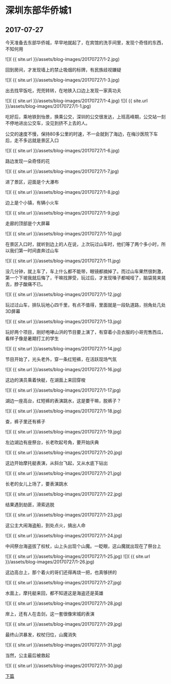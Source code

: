 深圳东部华侨城1
====================

2017-07-27
------------------------

今天准备去东部华侨城，早早地就起了，在宾馆的洗手间里，发现个奇怪的东西，不知何用

![]( {{ site.url }}/assets/blog-images/20170727/1-2.jpg)

回到房间，才发现墙上的禁止吸烟的标牌，有民族歧视嫌疑

![]( {{ site.url }}/assets/blog-images/20170727/1-3.jpg)

出去找早饭吃，兜兜转转，在地铁入口边上发现一家真功夫

![]( {{ site.url }}/assets/blog-images/20170727/1-4.jpg)
![]( {{ site.url }}/assets/blog-images/20170727/1-1.jpg)

吃好后，乘地铁到怡景，换乘公交，深圳的公交很发达，上班高峰期，公交站一刻不停地进出公交车，没见到挤不上去的人。

公交的速度不慢，保持80多公里的时速，不一会就到了海边，在梅沙医院下车后，走不多远就是景区入口

![]( {{ site.url }}/assets/blog-images/20170727/1-6.jpg)

路边发现一朵奇怪的花

![]( {{ site.url }}/assets/blog-images/20170727/1-7.jpg)

进了景区，迎面是个大瀑布

![]( {{ site.url }}/assets/blog-images/20170727/1-8.jpg)

边上是个小镇，有辆小火车

![]( {{ site.url }}/assets/blog-images/20170727/1-9.jpg)

走廊的顶部是个大屏幕

![]( {{ site.url }}/assets/blog-images/20170727/1-10.jpg)

在景区入口时，就听到边上的人在说，上次玩过山车时，他们等了两个多小时，所以我们第一时间直奔过山车

![]( {{ site.url }}/assets/blog-images/20170727/1-11.jpg)

没几分钟，就上车了，车上什么都不能带，眼镜都摘掉了。而过山车果然很刺激，第一个下坡我就后悔了，干嘛找罪受，玩过后，才发现嗓子都喊哑了，脑袋晃来晃去，脖子酸痛不已。

![]( {{ site.url }}/assets/blog-images/20170727/1-12.jpg)

玩过过山车，排队玩地心四千里，有点不值得，里面就是一段轨道路，拐角处几处3D屏幕

![]( {{ site.url }}/assets/blog-images/20170727/1-13.jpg)

玩好两个项目，刚好咆哮山洪的节目要上演了，有穿着小丑衣服的小哥兜售西瓜，看样子像是暑期打工的学生

![]( {{ site.url }}/assets/blog-images/20170727/1-14.jpg)

节目开始了，光头老外，穿一条红短裤，在活跃现场气氛

![]( {{ site.url }}/assets/blog-images/20170727/1-16.jpg)

这边的演员乘着快艇，在湖面上来回穿梭

![]( {{ site.url }}/assets/blog-images/20170727/1-17.jpg)

湖边一座高台，红短裤的表演跳水，这是要干嘛，脱裤子？

![]( {{ site.url }}/assets/blog-images/20170727/1-18.jpg)

查，裤子里还有裤子

![]( {{ site.url }}/assets/blog-images/20170727/1-19.jpg)

左边湖边有座祭台，长老吹起号角，要开始庆典

![]( {{ site.url }}/assets/blog-images/20170727/1-20.jpg)

这边开始摩托艇表演，从斜台飞起，又从水底下钻出

![]( {{ site.url }}/assets/blog-images/20170727/1-21.jpg)

长老的女儿上场了，要表演跳水

![]( {{ site.url }}/assets/blog-images/20170727/1-22.jpg)

结果遇到劫匪，滑索逃脱

![]( {{ site.url }}/assets/blog-images/20170727/1-23.jpg)

这公主大闹海盗船，到处点火，搞出人命

![]( {{ site.url }}/assets/blog-images/20170727/1-24.jpg)

中间祭台海盗拔了权杖，山上头出现个山魔。一眨眼，这山魔就出现在了祭台上

![]( {{ site.url }}/assets/blog-images/20170727/1-25.jpg)
![]( {{ site.url }}/assets/blog-images/20170727/1-26.jpg)

这边高台上，那个着火的哥们还得再烧一把，也真够拼的

![]( {{ site.url }}/assets/blog-images/20170727/1-27.jpg)

水面上，摩托艇来回，都不知道这是海盗还是英雄

![]( {{ site.url }}/assets/blog-images/20170727/1-28.jpg)

岸上，还有人在击剑，这一套很像宋城的表演

![]( {{ site.url }}/assets/blog-images/20170727/1-29.jpg)

最终山洪暴发，权杖归位，山魔消失

![]( {{ site.url }}/assets/blog-images/20170727/1-31.jpg)

当然，公主最后被救起

![]( {{ site.url }}/assets/blog-images/20170727/1-30.jpg)

[下篇](/2017/07/27/深圳东部华侨城2.html)